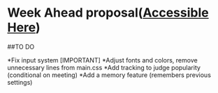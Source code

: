 # Week Ahead proposal([Accessible Here](https://bad-at-naming.github.io/Schedule-Displayer/))

##TO DO

*Fix input system [IMPORTANT]
*Adjust fonts and colors, remove unnecessary lines from main.css
*Add tracking to judge popularity (conditional on meeting)
*Add a memory feature (remembers previous settings)
